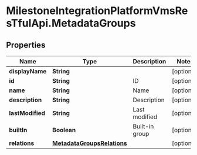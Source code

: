 # MilestoneIntegrationPlatformVmsResTfulApi.MetadataGroups

## Properties
Name | Type | Description | Notes
------------ | ------------- | ------------- | -------------
**displayName** | **String** |  | [optional] 
**id** | **String** | ID | [optional] 
**name** | **String** | Name | [optional] 
**description** | **String** | Description | [optional] 
**lastModified** | **String** | Last modified | [optional] 
**builtIn** | **Boolean** | Built-in group | [optional] 
**relations** | [**MetadataGroupsRelations**](MetadataGroupsRelations.md) |  | [optional] 
